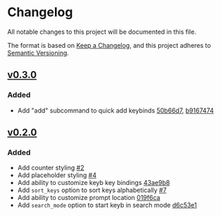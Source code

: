 # Changelog
All notable changes to this project will be documented in this file.

The format is based on [Keep a Changelog](https://keepachangelog.com/en/1.0.0/),
and this project adheres to [Semantic Versioning](https://semver.org/spec/v2.0.0.html).

[v0.2.0]: https://github.com/kencx/keyb/compare/v0.1.0...v0.2.0
[v0.3.0]: https://github.com/kencx/keyb/compare/v0.2.0...v0.3.0

## [v0.3.0]
### Added
- Add "add" subcommand to quick add keybinds [50b66d7](https://github.com/kencx/keyb/commit/50b66d7a78c4a08a9cb5ad5bd02d909b7b27ae53), [b9167474](https://github.com/kencx/keyb/commit/b9167474c9c5d12ed8ea0ca9630489fa7266bebe)

## [v0.2.0]
### Added
- Add counter styling [#2](https://github.com/kencx/keyb/pull/2)
- Add placeholder styling [#4](https://github.com/kencx/keyb/pull/4)
- Add ability to customize keyb key bindings [43ae9b8](https://github.com/kencx/keyb/commit/43ae9b83fbf5cae367ab74614fa42fce79817165)
- Add `sort_keys` option to sort keys alphabetically [#7](https://github.com/kencx/keyb/pull/7)
- Add ability to customize prompt location [019f6ca](https://github.com/kencx/keyb/commit/019f6cad03ada6507e6585e4f4403826dcd23212)
- Add `search_mode` option to start keyb in search mode [d6c53e1](https://github.com/kencx/keyb/commit/d6c53e1b908f05f6c0f7836068b4b6bbe1e8a451)

<!-- ### Changed -->
<!---->
<!-- ### Removed -->
<!---->
<!-- ### Fixed -->
